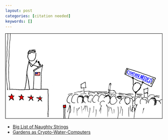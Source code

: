 ```yaml
---
layout: post
categories: [citation needed]
keywords: []
---
```


![citation-needed](/static/posts/citation-needed/xkcd_protester.png)

* [Big List of Naughty Strings](https://github.com/minimaxir/big-list-of-naughty-strings)
* [Gardens as Crypto-Water-Computers](https://pruned.blogspot.com/2012/01/gardens-as-crypto-water-computers.html)
